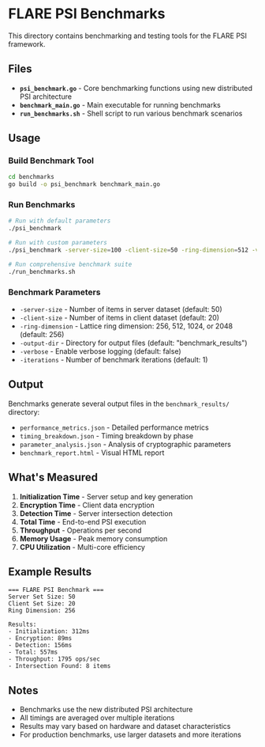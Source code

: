 # FLARE PSI Benchmarks

This directory contains benchmarking and testing tools for the FLARE PSI framework.

## Files

- **`psi_benchmark.go`** - Core benchmarking functions using new distributed PSI architecture
- **`benchmark_main.go`** - Main executable for running benchmarks
- **`run_benchmarks.sh`** - Shell script to run various benchmark scenarios

## Usage

### Build Benchmark Tool
```bash
cd benchmarks
go build -o psi_benchmark benchmark_main.go
```

### Run Benchmarks
```bash
# Run with default parameters
./psi_benchmark

# Run with custom parameters
./psi_benchmark -server-size=100 -client-size=50 -ring-dimension=512 -verbose

# Run comprehensive benchmark suite
./run_benchmarks.sh
```

### Benchmark Parameters

- `-server-size` - Number of items in server dataset (default: 50)
- `-client-size` - Number of items in client dataset (default: 20)
- `-ring-dimension` - Lattice ring dimension: 256, 512, 1024, or 2048 (default: 256)
- `-output-dir` - Directory for output files (default: "benchmark_results")
- `-verbose` - Enable verbose logging (default: false)
- `-iterations` - Number of benchmark iterations (default: 1)

## Output

Benchmarks generate several output files in the `benchmark_results/` directory:

- `performance_metrics.json` - Detailed performance metrics
- `timing_breakdown.json` - Timing breakdown by phase
- `parameter_analysis.json` - Analysis of cryptographic parameters
- `benchmark_report.html` - Visual HTML report

## What's Measured

1. **Initialization Time** - Server setup and key generation
2. **Encryption Time** - Client data encryption
3. **Detection Time** - Server intersection detection
4. **Total Time** - End-to-end PSI execution
5. **Throughput** - Operations per second
6. **Memory Usage** - Peak memory consumption
7. **CPU Utilization** - Multi-core efficiency

## Example Results

```
=== FLARE PSI Benchmark ===
Server Set Size: 50
Client Set Size: 20
Ring Dimension: 256

Results:
- Initialization: 312ms
- Encryption: 89ms
- Detection: 156ms
- Total: 557ms
- Throughput: 1795 ops/sec
- Intersection Found: 8 items
```

## Notes

- Benchmarks use the new distributed PSI architecture
- All timings are averaged over multiple iterations
- Results may vary based on hardware and dataset characteristics
- For production benchmarks, use larger datasets and more iterations
